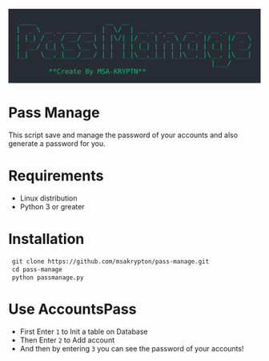 ![image](https://github.com/msakrypton/pass-manage/blob/main/image.png?raw=true)
# Pass Manage
 This script save and manage the password of your accounts and also generate a password for you.
# Requirements
 * Linux distribution
 * Python 3 or greater
# Installation
```
 git clone https://github.com/msakrypton/pass-manage.git
 cd pass-manage
 python passmanage.py
```
# Use AccountsPass
 * First Enter `1` to Init a table on Database
 * Then Enter `2` to Add account 
 * And then by entering `3` you can see the password of your accounts!

